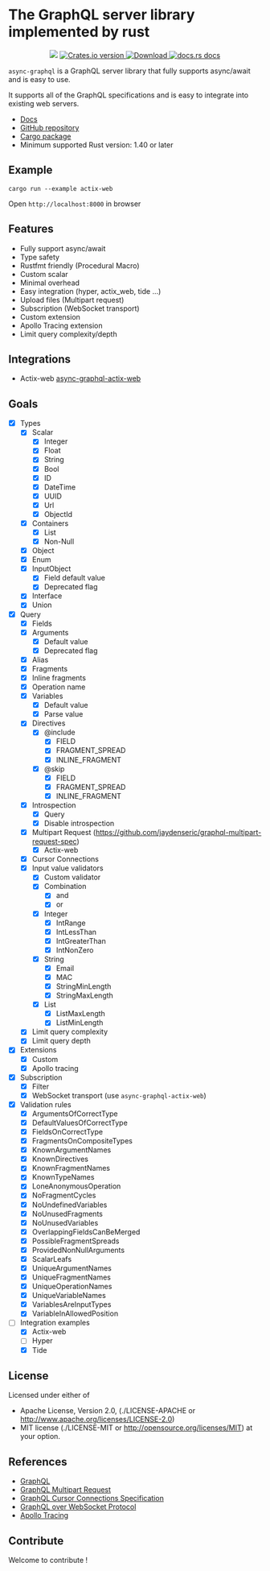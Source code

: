 # The GraphQL server library implemented by rust 

<div align="center">
  <!-- CI -->
  <img src="https://github.com/sunli829/potatonet/workflows/CI/badge.svg" />
  <!-- Crates version -->
  <a href="https://crates.io/crates/async-graphql">
    <img src="https://img.shields.io/crates/v/async-graphql.svg?style=flat-square"
    alt="Crates.io version" />
  </a>
  <!-- Downloads -->
  <a href="https://crates.io/crates/async-graphql">
    <img src="https://img.shields.io/crates/d/async-graphql.svg?style=flat-square"
      alt="Download" />
  </a>
  <!-- docs.rs docs -->
  <a href="https://docs.rs/async-graphql">
    <img src="https://img.shields.io/badge/docs-latest-blue.svg?style=flat-square"
      alt="docs.rs docs" />
  </a>
</div>

`async-graphql` is a GraphQL server library that fully supports async/await and is easy to use.

It supports all of the GraphQL specifications and is easy to integrate into existing web servers.

* [Docs](https://docs.rs/async-graphql)
* [GitHub repository](https://github.com/sunli829/async-graphql)
* [Cargo package](https://crates.io/crates/async-graphql)
* Minimum supported Rust version: 1.40 or later

## Example

```shell script
cargo run --example actix-web
```

Open `http://localhost:8000` in browser

## Features

* Fully support async/await
* Type safety
* Rustfmt friendly (Procedural Macro)
* Custom scalar
* Minimal overhead
* Easy integration (hyper, actix_web, tide ...)
* Upload files (Multipart request)
* Subscription (WebSocket transport)
* Custom extension
* Apollo Tracing extension
* Limit query complexity/depth

## Integrations

* Actix-web [async-graphql-actix-web](https://crates.io/crates/async-graphql-actix-web)

## Goals

- [X] Types
    - [X] Scalar
        - [X] Integer
        - [X] Float
        - [X] String
        - [X] Bool
        - [X] ID
        - [X] DateTime
        - [X] UUID
        - [X] Url
        - [X] ObjectId
    - [X] Containers 
        - [X] List
        - [X] Non-Null
    - [X] Object
    - [X] Enum
    - [X] InputObject
        - [X] Field default value
        - [X] Deprecated flag
    - [X] Interface
    - [X] Union
- [X] Query
    - [X] Fields
    - [X] Arguments
        - [X] Default value
        - [X] Deprecated flag
    - [X] Alias
    - [X] Fragments
    - [X] Inline fragments
    - [X] Operation name
    - [X] Variables
        - [X] Default value
        - [X] Parse value
    - [X] Directives
        - [X] @include
            - [X] FIELD
            - [X] FRAGMENT_SPREAD
            - [X] INLINE_FRAGMENT
        - [X] @skip
            - [X] FIELD
            - [X] FRAGMENT_SPREAD
            - [X] INLINE_FRAGMENT
    - [X] Introspection
        - [X] Query
        - [X] Disable introspection
    - [X] Multipart Request (https://github.com/jaydenseric/graphql-multipart-request-spec)
        - [X] Actix-web
    - [X] Cursor Connections
    - [X] Input value validators
        - [X] Custom validator
        - [X] Combination
            - [X] and
            - [X] or
        - [X] Integer
            - [X] IntRange
            - [X] IntLessThan
            - [X] IntGreaterThan
            - [X] IntNonZero
        - [X] String
            - [X] Email
            - [X] MAC
            - [X] StringMinLength
            - [X] StringMaxLength
        - [X] List
            - [X] ListMaxLength
            - [X] ListMinLength
    - [X] Limit query complexity
    - [X] Limit query depth 
- [X] Extensions
    - [X] Custom
    - [X] Apollo tracing
- [X] Subscription
    - [X] Filter
    - [X] WebSocket transport (use `async-graphql-actix-web`)
- [X] Validation rules
    - [X] ArgumentsOfCorrectType
    - [X] DefaultValuesOfCorrectType
    - [X] FieldsOnCorrectType
    - [X] FragmentsOnCompositeTypes
    - [X] KnownArgumentNames
    - [X] KnownDirectives
    - [X] KnownFragmentNames
    - [X] KnownTypeNames
    - [X] LoneAnonymousOperation
    - [X] NoFragmentCycles
    - [X] NoUndefinedVariables
    - [X] NoUnusedFragments
    - [X] NoUnusedVariables
    - [X] OverlappingFieldsCanBeMerged
    - [X] PossibleFragmentSpreads
    - [X] ProvidedNonNullArguments
    - [X] ScalarLeafs
    - [X] UniqueArgumentNames
    - [X] UniqueFragmentNames
    - [X] UniqueOperationNames
    - [X] UniqueVariableNames
    - [X] VariablesAreInputTypes
    - [X] VariableInAllowedPosition
- [ ] Integration examples
    - [X] Actix-web
    - [ ] Hyper
    - [X] Tide

## License

Licensed under either of

* Apache License, Version 2.0,
  (./LICENSE-APACHE or http://www.apache.org/licenses/LICENSE-2.0)
* MIT license (./LICENSE-MIT or http://opensource.org/licenses/MIT)
  at your option.

## References

* [GraphQL](https://graphql.org)
* [GraphQL Multipart Request](https://github.com/jaydenseric/graphql-multipart-request-spec)
* [GraphQL Cursor Connections Specification](https://facebook.github.io/relay/graphql/connections.htm)
* [GraphQL over WebSocket Protocol](https://github.com/apollographql/subscriptions-transport-ws/blob/master/PROTOCOL.md)
* [Apollo Tracing](https://github.com/apollographql/apollo-tracing)

## Contribute

Welcome to contribute !